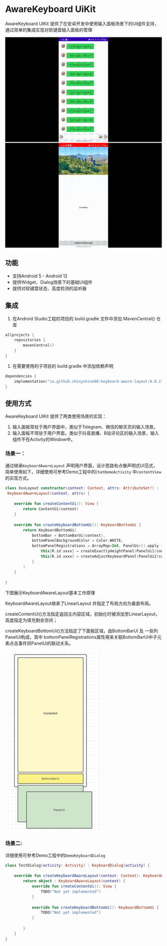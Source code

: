 # AwareKeyboard  UiKit

AwareKeyboard UIKit 提供了在安卓开发中使用输入面板场景下的UI组件支持，通过简单的集成实现对软键盘输入面板的管理

![输入组件常驻](screenshots/demo1.gif)  ![输入组件常驻](screenshots/demo2.gif)

## 功能

- 支持Android 5 - Android 12
- 提供Widget、Dialog场景下的基础UI组件
- 提供对软键盘状态、高度检测的监听器

## 集成

1. 在Android Studio工程的项目的 build.gradle 文件中添加 MavenCentral() 仓库

```kotlin
allprojects {
    repositories {
        mavenCentral()
    }
}
```

1. 在需要使用的子项目的 build.gradle 中添加依赖声明

```kotlin
dependencies {
    implementation("io.github.shinyshine90:keyboard-aware-layout:0.0.1")
}
```

## 使用方式

AwareKeyboard UIKit 提供了两类使用场景的实现：

1. 输入面板常驻于用户界面中，类似于Telegram、微信的聊天页的输入场景。
2. 输入面板不常驻于用户界面，类似于抖音直播、B站评论区的输入场景，输入组件不在Activity的Window中。

### 场景一：

通过继承`KeyboardAwareLayout` 声明用户界面，设计思路有点像声明式UI范式，简单使用如下，详细使用可参考Demo工程中的`ChatDemoActivity` 中`contentView`的实现方式。

```kotlin
class XxxLayout constructor(context: Context, attrs: AttributeSet?) :
 KeyboardAwareLayout(context, attrs) {
    
    override fun createContentUi(): View {
        return ContentUi(context)
    }

    override fun createKeyboardBottomUi(): KeyboardBottomUi {
        return KeyboardBottomUi(
            bottomBar = BottomBarUi(context),
            bottomPanelBackgroundColor = Color.WHITE,
            bottomPanelRegistrations = ArrayMap<Int, PanelUi>().apply {
                this[R.id.xxxx] = createExactlyHeightPanel(PanelUi1(context), 500)
                this[R.id.xxxx] = createAdjustKeyboardPanel(PanelUi2(context))
            }
        )
    }
    
}
```

下图展示KeyboardAwareLayout基本工作原理

KeyboardAwareLayout继承了LinearLayout 并指定了布局方向为垂直布局。

createContentUi()方法指定返回主内容区域，初始化时被添加至LinearLayout，高度指定为填充剩余空间；

createKeyboardBottomUi()方法指定了下面板区域，由BottomBarUi 及 一些列PanelUi构成，其中
bottomPanelRegistrations属性用来关联BottomBarUi中子元素点击事件同PanelUi的联动关系。

![Untitled](screenshots/layout_arch.png)

### 场景二:

详细使用可参考Demo工程中的`DemoKeyboardDialog`

```kotlin
class TestDialog(activity: Activity) : KeyboardDialog(activity) {
    
    override fun createKeyboardAwareLayout(context: Context): KeyboardAwareLayout {
        return object : KeyboardAwareLayout(context) {
            override fun createContentUi(): View {
                TODO("Not yet implemented")
            }

            override fun createKeyboardBottomUi(): KeyboardBottomUi {
                TODO("Not yet implemented")
            }

        }
    }
}
```